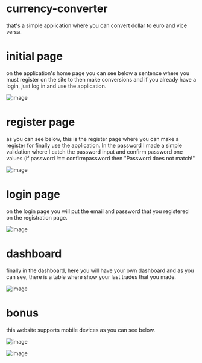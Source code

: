 # currency-converter

that's a simple application where you can convert dollar to euro and vice versa.

# initial page

on the application's home page you can see below a sentence where you must register on the site to then make conversions and if you already have a login, just log in and use the application.

![image](https://user-images.githubusercontent.com/72617653/179426890-683bbed8-11b3-4b19-89bd-f03da26d56e6.png)

# register page

as you can see below, this is the register page where you can make a register for finally use the application. In the password I made a simple validation where I catch the password input and confirm password one values (if password !== confirmpassword then "Password does not match!"

![image](https://user-images.githubusercontent.com/72617653/179427080-ba6896a1-a4ae-4b2a-b957-8a457a10bd07.png)


# login page

on the login page you will put the email and password that you registered on the registration page.

![image](https://user-images.githubusercontent.com/72617653/179427409-41e62631-3acb-4d01-9fa8-79c6fcf6b90e.png)

# dashboard

finally in the dashboard, here you will have your own dashboard and as you can see, there is a table where show your last trades that you made.

![image](https://user-images.githubusercontent.com/72617653/179427426-cce76a95-db88-4750-83ab-6cc60d218cb2.png)

# bonus

this website supports mobile devices as you can see below.

![image](https://user-images.githubusercontent.com/72617653/179427635-d90c7dd2-ab72-46c1-bcc4-437285e84e2a.png)

![image](https://user-images.githubusercontent.com/72617653/179427636-6d9f9e45-0e06-4b49-b972-5a27936f37e0.png)


